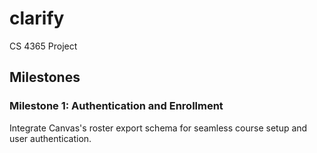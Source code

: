 # clarify
CS 4365 Project
## Milestones
### Milestone 1: Authentication and Enrollment
Integrate Canvas's roster export schema for seamless course setup and user authentication.
